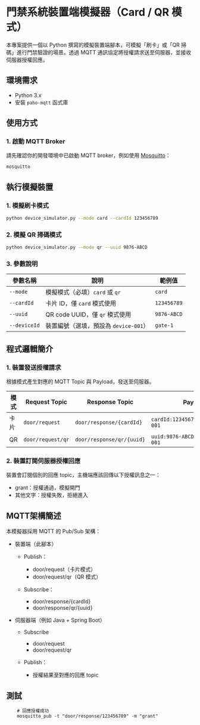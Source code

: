 # 門禁系統裝置端模擬器（Card / QR 模式）

本專案提供一個以 Python 撰寫的模擬裝置端腳本，可模擬「刷卡」或「QR 掃碼」進行門禁驗證的場景。透過 MQTT 通訊協定將授權請求送至伺服器，並接收伺服器授權回應。

## 環境需求

- Python 3.x
- 安裝 `paho-mqtt` 函式庫

## 使用方式
### 1. 啟動 MQTT Broker
請先確認你的開發環境中已啟動 MQTT broker，例如使用 [Mosquitto](https://mosquitto.org/)：
```bash
mosquitto
```

## 執行模擬裝置
### 1. 模擬刷卡模式
```bash
python device_simulator.py --mode card --cardId 123456789
```

### 2. 模擬 QR 掃碼模式
```bash
python device_simulator.py --mode qr --uuid 9876-ABCD
```
### 3. 參數說明
| 參數名稱         | 說明                        | 範例值         |
| ------------ | ------------------------- | ----------- |
| `--mode`     | 模擬模式（必填）`card` 或 `qr`     | `card`      |
| `--cardId`   | 卡片 ID，僅 `card` 模式使用       | `123456789` |
| `--uuid`     | QR code UUID，僅 `qr` 模式使用  | `9876-ABCD` |
| `--deviceId` | 裝置編號（選填，預設為 `device-001`） | `gate-1`    |


## 程式邏輯簡介
### 1. 裝置發送授權請求 
根據模式產生對應的 MQTT Topic 與 Payload，發送至伺服器。

| 模式 | Request Topic     | Response Topic            | Payload 範例                             |
| -- | ----------------- | ------------------------- | -------------------------------------- |
| 卡片 | `door/request`    | `door/response/{cardId}`  | `cardId:123456789,deviceId:device-001` |
| QR | `door/request/qr` | `door/response/qr/{uuid}` | `uuid:9876-ABCD,deviceId:device-001`   |


### 2. 裝置訂閱伺服器授權回應
裝置會訂閱個別的回應 topic，主機端應該回傳以下授權訊息之一：
- grant：授權通過，模擬開門
- 其他文字：授權失敗，拒絕進入

## MQTT架構簡述
本模擬器採用 MQTT 的 Pub/Sub 架構：

* 裝置端（此腳本）
    * Publish：
      * door/request（卡片模式）
      * door/request/qr（QR 模式）

    * Subscribe：
      * door/response/{cardId}
      * door/response/qr/{uuid}

* 伺服器端（例如 Java + Spring Boot）
    * Subscribe
      * door/request
      * door/request/qr

    * Publish：
      * 授權結果至對應的回應 topic
    
## 測試
``` text
    # 回應授權成功
    mosquitto_pub -t "door/response/123456789" -m "grant"
```